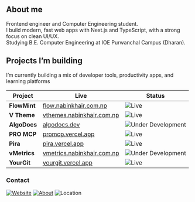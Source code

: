 


## About me

Frontend engineer and Computer Engineering student.  
I build modern, fast web apps with Next.js and TypeScript, with a strong focus on clean UI/UX.  
Studying B.E. Computer Engineering at IOE Purwanchal Campus (Dharan).

## Projects I’m building

I’m currently building a mix of developer tools, productivity apps, and learning platforms

| Project | Live | Status | 
|---|---|---|
| **FlowMint** | [flow.nabinkhair.com.np](https://flow.nabinkhair.com.np/) | ![Live](https://img.shields.io/badge/Live-brightgreen) |
| **V Theme** | [vthemes.nabinkhair.com.np](https://vthemes.nabinkhair.com.np/) | ![Live](https://img.shields.io/badge/Live-brightgreen) | 
| **AlgoDocs** | [algodocs.dev](https://www.algodocs.dev/) | ![Under Development](https://img.shields.io/badge/Under_Development-orange) |
| **PRO MCP** | [promcp.vercel.app](https://promcp.vercel.app/) | ![Live](https://img.shields.io/badge/Live-brightgreen) | 
| **Pira** | [pira.vercel.app](https://pira.nabinkhair.com.np) | ![Live](https://img.shields.io/badge/Live-brightgreen) | 
| **vMetrics** | [vmetrics.nabinkhair.com.np](https://vmetrics.nabinkhair.com.np/) | ![Under Development](https://img.shields.io/badge/Under_Development-orange) | 
| **YourGit** | [yourgit.vercel.app](https://yourgit.vercel.app/) | ![Live](https://img.shields.io/badge/Live-brightgreen) | 

### Contact
[![Website](https://img.shields.io/badge/Website-nabinkhair.com.np-000000)](https://www.nabinkhair.com.np/)
[![About](https://img.shields.io/badge/About-Profile-1f6feb)](https://www.nabinkhair.com.np/about)
![Location](https://img.shields.io/badge/Location-Nepal-555555)

<!-- Last updated: 2025-08-29 -->
